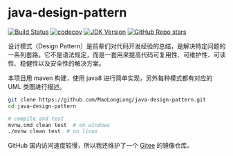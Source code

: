 # java-design-pattern

[![Build Status](https://travis-ci.com/MaoLongLong/java-design-pattern.svg?branch=main)](https://travis-ci.com/MaoLongLong/java-design-pattern)
[![codecov](https://codecov.io/gh/MaoLongLong/java-design-pattern/branch/main/graph/badge.svg?token=Y0OD305CJM)](https://codecov.io/gh/MaoLongLong/java-design-pattern)
[![JDK Version](https://img.shields.io/badge/JDK-8%2B-green)](https://www.oracle.com/java/technologies/javase/javase-jdk8-downloads.html)
[![GitHub Repo stars](https://img.shields.io/github/stars/MaoLongLong/java-design-pattern?style=social)](https://github.com/MaoLongLong/java-design-pattern)

设计模式（Design Pattern）是前辈们对代码开发经验的总结，是解决特定问题的一系列套路。它不是语法规定，而是一套用来提高代码可复用性、可维护性、可读性、稳健性以及安全性的解决方案。

本项目用 maven 构建，使用 java8 进行简单实现，另外每种模式都有对应的 UML 类图进行描述。

```bash
git clone https://github.com/MaoLongLong/java-design-pattern.git
cd java-design-pattern

# compile and test
mvnw.cmd clean test  # on windows
./mvnw clean test  # on linux
```

GitHub 国内访问速度较慢，所以我还维护了一个 [Gitee](https://gitee.com/maolonglong/java-design-pattern) 的镜像仓库。
